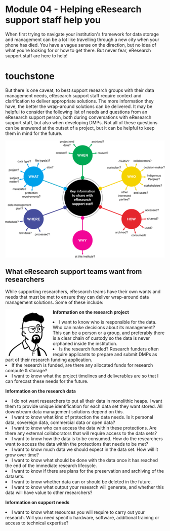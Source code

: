 # Module 04 - Helping eResearch support staff help you

When first trying to navigate your institution's framework for data storage and management can be a lot like travelling through a new city when your phone has died. You have a vague sense on the direction, but no idea of what you're looking for or how to get there. But never fear, eResearch support staff are here to help!  
# touchstone
But there is one caveat, to best support research groups with their data management needs, eResearch support staff require context and clarification to deliver appropriate solutions. The more information they have, the better the wrap-around solutions can be delivered. It may be helpful to consider the following list of needs and questions from an eResearch support person, both during conversations with eResearch support staff, but also when developing DMPs. Not all of these questions can be answered at the outset of a project, but it can be helpful to keep them in mind for the future.

![The who, what, when, where, why, and how of data management](../figures/5Ws-eResearch-support-staff-draft-v2.png)

## What eResearch support teams want from researchers

While supporting researchers, eResearch teams have their own wants and needs that must be met to ensure they can deliver wrap-around data management solutions. Some of these include:

<p>
<img src="https://github.com/GenomicsAotearoa/data-management-resources/blob/main/docs/figures/Darryl-profile.png?raw=true" style="float:left;width:150px;" alt="Profile image of eResearch manager Darryl">
  
  
  <b>Information on the research project</b>
  <li>I want to know who is responsible for the data. Who can make decisions about its management?  This can be a person or a group, and preferably there is a clear chain of custody so the data is never orphaned inside the institution.</li>
  <li>Is the research funded? Research funders often require applicants to prepare and submit DMPs as part of their research funding application.</li>
  <li>If the research is funded, are there any allocated funds for research compute & storage?</li>
  <li>I want to know what the project timelines and deliverables are so that I can forecast these needs for the future.</li>
</p>

<p>
  <b>Information on the research data</b>
  
  <li>I do not want researchers to put all their data in monolithic heaps. I want them to provide unique identification for each data set they want stored. All downstream data management solutions depend on this.</li>
  <li>I want to know what kind of protection the data needs. Is it personal data, sovereign data, commercial data or open data?</li>
  <li>I want to know who can access the data within these protections. Are there any external collaborators that will require access to the data sets?</li>
  <li>I want to know how the data is to be consumed. How do the researchers want to access the data within the protections that needs to be met?</li>
  <li>I want to know much data we should expect in the data set. How will it grow over time?</li>
  <li>I want to know what should be done with the data once it has reached the end of the immediate research lifecycle.</li>
  <li>I want to know if there are plans for the preservation and archiving of the datasets.</li>
  <li>I want to know whether data can or should be deleted in the future.</li>
  <li>I want to know what output your research will generate, and whether this data will have value to other researchers?</li>
</p>
  
<p>
  <b>Information on support needs</b>
  
  <li>I want to know what resources you will require to carry out your research. Will you need specific hardware, software, additional training or access to technical expertise?</li>
</p>

